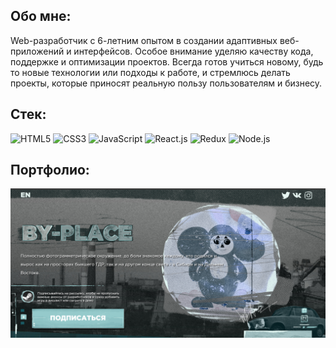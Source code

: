 ## Обо мне:
Web-разработчик с 6-летним опытом в создании адаптивных веб-приложений и интерфейсов. Особое внимание уделяю качеству кода, поддержке и оптимизации проектов.
Всегда готов учиться новому, будь то новые технологии или подходы к работе, и стремлюсь делать проекты, которые приносят реальную пользу пользователям и бизнесу.

## Стек: 
![HTML5](https://img.shields.io/badge/HTML5-E34F26?style=for-the-badge&logo=html5&logoColor=white) 
![CSS3](https://img.shields.io/badge/CSS3-1572B6?style=for-the-badge&logo=css3&logoColor=white)
![JavaScript](https://img.shields.io/badge/JavaScript-323330?style=for-the-badge&logo=javascript&logoColor=F7DF1E)
![React.js](https://img.shields.io/badge/React-20232A?style=for-the-badge&logo=react&logoColor=61DAFB)
![Redux](https://img.shields.io/badge/redux-764ABC?style=for-the-badge&logo=redux&logoColor=white)
![Node.js](https://img.shields.io/badge/Node.js-43853D?style=for-the-badge&logo=node.js&logoColor=white)

## Портфолио:

![Лендинг для игры](https://github.com/IlyaGorin/IlyaGorin/blob/main/images/by_place.png)
